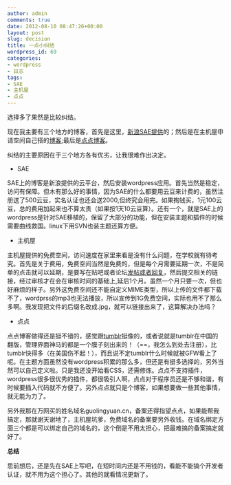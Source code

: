 ```yaml
---
author: admin
comments: true
date: 2012-08-10 08:47:26+00:00
layout: post
slug: decision
title: 一点小纠结
wordpress_id: 69
categories:
- wordpress
- 日志
tags:
- SAE
- 主机屋
- 点点
---
```


选择多了果然是比较纠结。

现在我主要有三个地方的博客，首先是这里，[新浪SAE提供](http://glygo.sinaapp.com/)的；然后是在主机屋申请空间自己搭的[博客](http://grace.web-211.com/);最后是[点点博客](http://glygo.diandian.com/)。

纠结的主要原因在于三个地方各有优劣，让我很难作出决定。



	
  * SAE


SAE上的博客是新浪提供的云平台，然后安装wordpress应用。首先当然是稳定，访问有保障。但木有那么好的事情，因为SAE的什么都要用云豆来计费的，虽然注册送了500云豆，实名认证也还会送2000,但终究会用完。如果掏钱买，1元100云豆，总的费用加起来也不算太贵（如果按1天10云豆算）。还有一个，就是SAE上的wordpress是针对SAE移植的，保留了大部分的功能，但在安装主题和插件的时候需要曲线救国。linux下用SVN也装主题还算方便。

	
  * 主机屋


主机屋提供的免费空间，访问速度在家里来看是没有什么问题，在学校就有待考究。首先是关于费用，免费空间当然是免费的，但是每个月需要延期一次，不是简单的点击就可以延期，是要写在贴吧或者论坛[发帖或者回复](http://tieba.baidu.com/p/1781703630)，然后提交相关的链接，经过审核才在会在审核时间的基础上,延后1个月。虽然一个月只要一次，但也好麻烦的样子。另外这免费空间还不能自定义MIME类型，所以上传的文件都下载不了，wordprss的mp3也无法播放，所以宣传到1G免费空间，实际也用不了那么多啊。我发现把文件的后缀名改成.jpg，就可以链接出来了，这算解决办法吗？



	
  * 点点


点点博客做得还是挺不错的，感觉跟[tumblr](http://glygo.tumblr.com/)挺像的，或者说就是tumblr在中国的翻版，管理界面神马的都是一个膜子刻出来的！（==，我怎么到处去注册），比tumblr快得多（在美国伤不起！），而且说不定tumblr什么时候就被GFW看上了呢。在主题方面虽然没有wordpress积累的那么多，但还是有挺多选择的，另外当然可以自己定义啦。只是我还没开始看CSS，还需修炼。点点不支持插件，wordpress很多很优秀的插件，都很吸引人啊，点点对于程序员还是不够和谐，有时候要插入代码就不方便了。另外点点就只是个博客，如果想要做一些其他事情，就无能为力了。

另外我那在万网买的姓名域名guolingyuan.cn，备案还得指望点点，如果能帮我搞定，那就谢天谢地了，主机屋坑爹，免费域名的备案要另外收钱。在域名绑定方面三个都是可以绑定自己的域名的，这个倒是不用太担心，把最难搞的备案搞定就好了。

**总结**

思前想后，还是先在SAE上写吧，在短时间内还是不用钱的，看能不能搞个开发者认证，就不用为这个担心了。其他的就看情况更新了。
